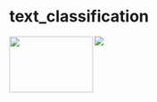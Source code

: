 # text_classification


<img align="left" width="150" height="100" src="https://www.spaceo.ca/wp-content/uploads/2019/12/rasa-framework.png">![](images/k8s-dashboard-namespace.png)
